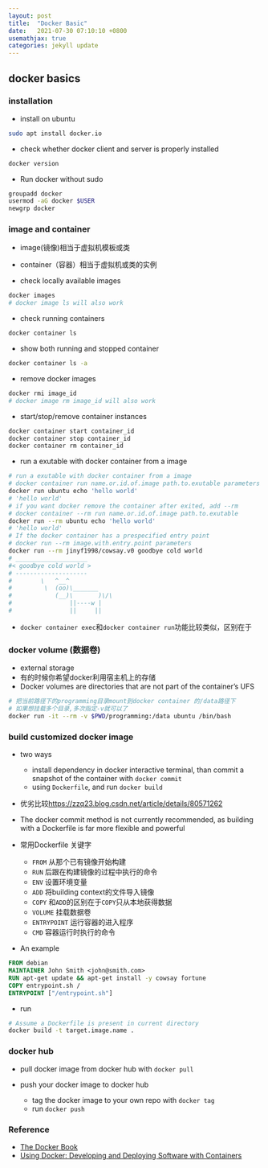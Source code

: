 ```yaml
---
layout: post
title:  "Docker Basic"
date:   2021-07-30 07:10:10 +0800
usemathjax: true
categories: jekyll update
---
```


## docker basics

### installation 
- install on ubuntu

```bash
sudo apt install docker.io
```

- check whether docker client and server is properly installed

```bash
docker version
```

- Run docker without sudo

```bash
groupadd docker
usermod -aG docker $USER
newgrp docker
```

### image and container

- image(镜像)相当于虚拟机模板或类
- container（容器）相当于虚拟机或类的实例

- check locally available images

```bash
docker images
# docker image ls will also work
```

- check running containers

```bash
docker container ls
```

- show both running and stopped container

```bash
docker container ls -a
```

- remove docker images

```bash
docker rmi image_id
# docker image rm image_id will also work
```

- start/stop/remove container instances

```bash
docker container start container_id
docker container stop container_id
docker container rm container_id
```

- run a exutable with docker container from a image

```bash
# run a exutable with docker container from a image
# docker container run name.or.id.of.image path.to.exutable parameters
docker run ubuntu echo 'hello world'
# 'hello world'
# if you want docker remove the container after exited, add --rm
# docker container --rm run name.or.id.of.image path.to.exutable
docker run --rm ubuntu echo 'hello world'
# 'hello world'
# If the docker container has a prespecified entry point
# docker run --rm image.with.entry.point parameters
docker run --rm jinyf1998/cowsay.v0 goodbye cold world
# ____________________
#< goodbye cold world >
# --------------------
#        \   ^__^
#         \  (oo)\_______
#            (__)\       )\/\
#                ||----w |
#                ||     ||
``` 

- `docker container exec`和`docker container run`功能比较类似，区别在于


### docker volume (数据卷)
- external storage
- 有的时候你希望docker利用宿主机上的存储
- Docker volumes are directories that are not part of the container’s UFS

```bash
# 把当前路径下的programming目录mount到docker container 的/data路径下
# 如果想挂载多个目录,多次指定-v就可以了
docker run -it --rm -v $PWD/programming:/data ubuntu /bin/bash
```

### build customized docker image
- two ways
  - install dependency in docker interactive terminal, than commit a snapshot of the container with `docker commit`
  - using `Dockerfile`, and run `docker build`
- 优劣比较<https://zzq23.blog.csdn.net/article/details/80571262>
- The docker commit method is not currently recommended, as building with a Dockerfile is far more flexible and powerful
- 常用Dockerfile 关键字
  - `FROM` 从那个已有镜像开始构建
  - `RUN` 后跟在构建镜像的过程中执行的命令
  - `ENV` 设置环境变量
  - `ADD` 将building context的文件导入镜像
  - `COPY` 和`ADD`的区别在于`COPY`只从本地获得数据
  - `VOLUME` 挂载数据卷
  - `ENTRYPOINT` 运行容器的进入程序
  - `CMD` 容器运行时执行的命令

- An example

```Dockerfile
FROM debian
MAINTAINER John Smith <john@smith.com>
RUN apt-get update && apt-get install -y cowsay fortune
COPY entrypoint.sh /
ENTRYPOINT ["/entrypoint.sh"]
```

- run

```bash
# Assume a Dockerfile is present in current directory
docker build -t target.image.name .
```


### docker hub
- pull docker image from docker hub with `docker pull`

- push your docker image to docker hub
  - tag the docker image to your own repo with `docker tag`
  - run `docker push`


### Reference

- [The Docker Book](https://dockerbook.com/)
- [Using Docker: Developing and Deploying Software with Containers](https://www.oreilly.com/library/view/using-docker/9781491915752/)

